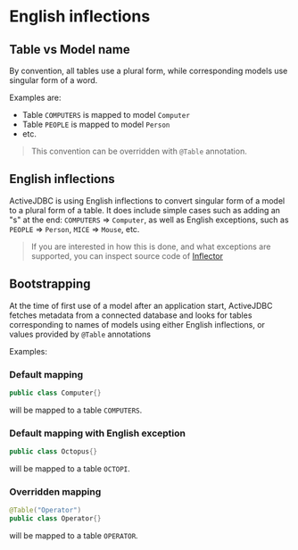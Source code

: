 <div class="page-header">
   <h1>English inflections</h1>
</div>


## Table vs Model name

By convention, all tables use a plural form, while corresponding models use singular form of a word.

Examples are:

* Table `COMPUTERS` is mapped to model `Computer`
* Table `PEOPLE` is mapped to model `Person`
* etc.

> This convention can be overridden with `@Table` annotation.


## English inflections

ActiveJDBC is using English inflections to convert singular form of a model to a plural form of a table.
It does include simple cases such as adding an "s" at the end: `COMPUTERS` => `Computer`, as well
 as English exceptions, such as `PEOPLE` => `Person`, `MICE` => `Mouse`, etc.

> If you are interested in how this is done, and what exceptions are supported, you can inspect source code
of [Inflector](https://github.com/javalite/activejdbc/blob/master/javalite-common/src/main/java/org/javalite/common/Inflector.java)

## Bootstrapping

At the time of first use of a model after an application start, ActiveJDBC fetches metadata from a  connected database
 and looks for tables corresponding to names of models using either English inflections, or values provided by `@Table`
 annotations

Examples:

### Default mapping

~~~~ {.java  .numberLines}
public class Computer{}
~~~~

will be mapped to a table `COMPUTERS`.


### Default mapping with English exception

~~~~ {.java  .numberLines}
public class Octopus{}
~~~~

will be mapped to a table `OCTOPI`.


### Overridden mapping

~~~~ {.java  .numberLines}
@Table("Operator")
public class Operator{}
~~~~

will be mapped to a table `OPERATOR`.




